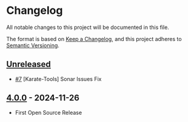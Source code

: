 # Changelog

All notable changes to this project will be documented in this file.

The format is based on [Keep a Changelog](https://keepachangelog.com/en/1.0.0/),
and this project adheres to [Semantic Versioning](https://semver.org/spec/v2.0.0.html).

## [Unreleased]

- [#7](https://github.com/InditexTech/karatetools-oss/issues/7) [Karate-Tools] Sonar Issues Fix

## [4.0.0] - 2024-11-26

- First Open Source Release

[Unreleased]: https://github.com/InditexTech/karatetools-oss/compare/4.0.0...HEAD

[4.0.0]: https://github.com/InditexTech/karatetools-oss/compare/3.1.0...4.0.0

